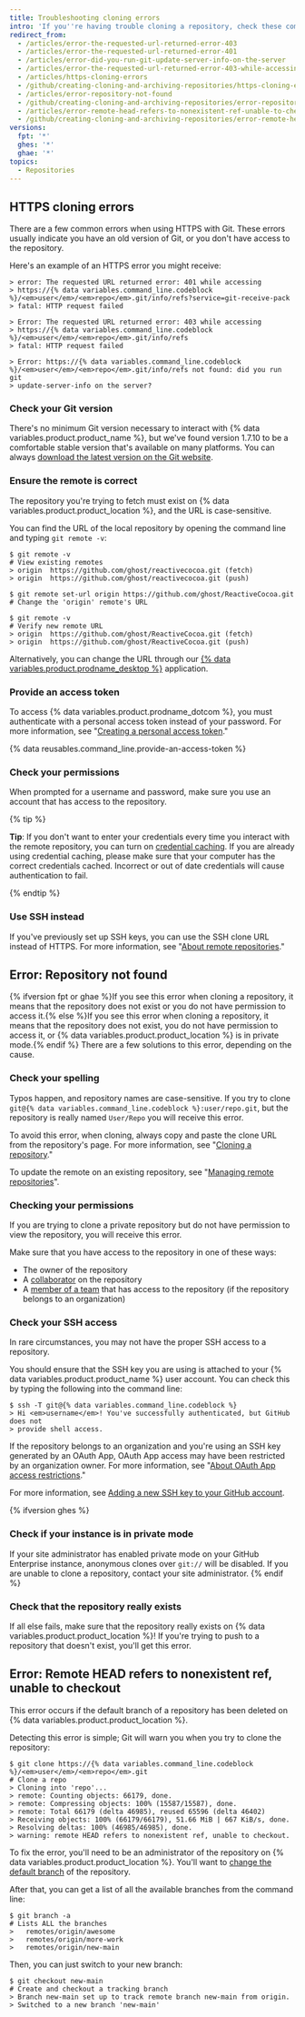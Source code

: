 ```yaml
---
title: Troubleshooting cloning errors
intro: 'If you''re having trouble cloning a repository, check these common errors.'
redirect_from:
  - /articles/error-the-requested-url-returned-error-403
  - /articles/error-the-requested-url-returned-error-401
  - /articles/error-did-you-run-git-update-server-info-on-the-server
  - /articles/error-the-requested-url-returned-error-403-while-accessing-https-github-com-user-repo-git-info-refs
  - /articles/https-cloning-errors
  - /github/creating-cloning-and-archiving-repositories/https-cloning-errors
  - /articles/error-repository-not-found
  - /github/creating-cloning-and-archiving-repositories/error-repository-not-found
  - /articles/error-remote-head-refers-to-nonexistent-ref-unable-to-checkout
  - /github/creating-cloning-and-archiving-repositories/error-remote-head-refers-to-nonexistent-ref-unable-to-checkout
versions:
  fpt: '*'
  ghes: '*'
  ghae: '*'
topics:
  - Repositories
---
```


## HTTPS cloning errors

There are a few common errors when using HTTPS with Git. These errors usually indicate you have an old version of Git, or you don't have access to the repository.

Here's an example of an HTTPS error you might receive:

```shell
> error: The requested URL returned error: 401 while accessing
> https://{% data variables.command_line.codeblock %}/<em>user</em>/<em>repo</em>.git/info/refs?service=git-receive-pack
> fatal: HTTP request failed
```

```shell
> Error: The requested URL returned error: 403 while accessing
> https://{% data variables.command_line.codeblock %}/<em>user</em>/<em>repo</em>.git/info/refs
> fatal: HTTP request failed
```

```shell
> Error: https://{% data variables.command_line.codeblock %}/<em>user</em>/<em>repo</em>.git/info/refs not found: did you run git
> update-server-info on the server?
```

### Check your Git version

There's no minimum Git version necessary to interact with {% data variables.product.product_name %}, but we've found version 1.7.10 to be a comfortable stable version that's available on many platforms. You can always [download the latest version on the Git website](https://git-scm.com/downloads).

### Ensure the remote is correct

The repository you're trying to fetch must exist on {% data variables.product.product_location %}, and the URL is case-sensitive.

You can find the URL of the local repository by opening the command line and typing `git remote -v`:

```shell
$ git remote -v
# View existing remotes
> origin  https://github.com/ghost/reactivecocoa.git (fetch)
> origin  https://github.com/ghost/reactivecocoa.git (push)

$ git remote set-url origin https://github.com/ghost/ReactiveCocoa.git
# Change the 'origin' remote's URL

$ git remote -v
# Verify new remote URL
> origin  https://github.com/ghost/ReactiveCocoa.git (fetch)
> origin  https://github.com/ghost/ReactiveCocoa.git (push)
```

Alternatively, you can change the URL through our [{% data variables.product.prodname_desktop %}](https://desktop.github.com/) application.

### Provide an access token

To access {% data variables.product.prodname_dotcom %}, you must authenticate with a personal access token instead of your password. For more information, see "[Creating a personal access token](/github/authenticating-to-github/creating-a-personal-access-token)."

{% data reusables.command_line.provide-an-access-token %}

### Check your permissions

When prompted for a username and password, make sure you use an account that has access to the repository.

{% tip %}

**Tip**: If you don't want to enter your credentials every time you interact with the remote repository, you can turn on [credential caching](/github/getting-started-with-github/caching-your-github-credentials-in-git). If you are already using credential caching, please make sure that your computer has the correct credentials cached. Incorrect or out of date credentials will cause authentication to fail.

{% endtip %}

### Use SSH instead

If you've previously set up SSH keys, you can use the SSH clone URL instead of HTTPS.  For more information, see "[About remote repositories](/github/getting-started-with-github/about-remote-repositories)."

## Error: Repository not found

{% ifversion fpt or ghae %}If you see this error when cloning a repository, it means that the repository does not exist or you do not have permission to access it.{% else %}If you see this error when cloning a repository, it means that the repository does not exist, you do not have permission to access it, or {% data variables.product.product_location %} is in private mode.{% endif %} There are a few solutions to this error, depending on the cause.

### Check your spelling

Typos happen, and repository names are case-sensitive.  If you try to clone `git@{% data variables.command_line.codeblock %}:user/repo.git`, but the repository is really named `User/Repo` you will receive this error.

To avoid this error, when cloning, always copy and paste the clone URL from the repository's page. For more information, see "[Cloning a repository](/articles/cloning-a-repository)."

To update the remote on an existing repository, see "[Managing remote repositories](/github/getting-started-with-github/managing-remote-repositories)".

### Checking your permissions

If you are trying to clone a private repository but do not have permission to view the repository, you will receive this error.

Make sure that you have access to the repository in one of these ways:

* The owner of the repository
* A [collaborator](/articles/inviting-collaborators-to-a-personal-repository) on the repository
* A [member of a team](/articles/adding-organization-members-to-a-team) that has access to the repository (if the repository belongs to an organization)

### Check your SSH access

In rare circumstances, you may not have the proper SSH access to a repository.

You should ensure that the SSH key you are using is attached to your {% data variables.product.product_name %} user account. You can check this by typing the following into the command line:

```shell
$ ssh -T git@{% data variables.command_line.codeblock %}
> Hi <em>username</em>! You've successfully authenticated, but GitHub does not
> provide shell access.
```

If the repository belongs to an organization and you're using an SSH key generated by an OAuth App, OAuth App access may have been restricted by an organization owner. For more information, see "<a href="/organizations/restricting-access-to-your-organizations-data/about-oauth-app-access-restrictions" class="dotcom-only">About OAuth App access restrictions</a>."

For more information, see [Adding a new SSH key to your GitHub account](/articles/adding-a-new-ssh-key-to-your-github-account).

{% ifversion ghes %}
### Check if your instance is in private mode

If your site administrator has enabled private mode on your GitHub Enterprise instance, anonymous clones over `git://` will be disabled. If you are unable to clone a repository, contact your site administrator.
{% endif %}

### Check that the repository really exists

If all else fails, make sure that the repository really exists on {% data variables.product.product_location %}! If you're trying to push to a repository that doesn't exist, you'll get this error.

## Error: Remote HEAD refers to nonexistent ref, unable to checkout

This error occurs if the default branch of a repository has been deleted on {% data variables.product.product_location %}.

Detecting this error is simple; Git will warn you when you try to clone the repository:

```shell
$ git clone https://{% data variables.command_line.codeblock %}/<em>user</em>/<em>repo</em>.git
# Clone a repo
> Cloning into 'repo'...
> remote: Counting objects: 66179, done.
> remote: Compressing objects: 100% (15587/15587), done.
> remote: Total 66179 (delta 46985), reused 65596 (delta 46402)
> Receiving objects: 100% (66179/66179), 51.66 MiB | 667 KiB/s, done.
> Resolving deltas: 100% (46985/46985), done.
> warning: remote HEAD refers to nonexistent ref, unable to checkout.
```

To fix the error, you'll need to be an administrator of the repository on {% data variables.product.product_location %}. You'll want to [change the default branch](/github/administering-a-repository/changing-the-default-branch) of the repository.

After that, you can get a list of all the available branches from the command line:

```shell
$ git branch -a
# Lists ALL the branches
>   remotes/origin/awesome
>   remotes/origin/more-work
>   remotes/origin/new-main
```

Then, you can just switch to your new branch:

```shell
$ git checkout new-main
# Create and checkout a tracking branch
> Branch new-main set up to track remote branch new-main from origin.
> Switched to a new branch 'new-main'
```
